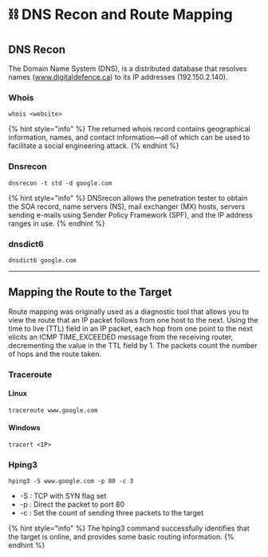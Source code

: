 # ⛓️ DNS Recon and Route Mapping

## DNS Recon

The Domain Name System (DNS), is a distributed database that resolves names (www.digitaldefence.ca) to its IP addresses (192.150.2.140).

### Whois

```
whois <website>
```

{% hint style="info" %}
The returned whois record contains geographical information, names, and contact information—all of which can be used to facilitate a social engineering attack.
{% endhint %}

### Dnsrecon

```
dnsrecon -t std -d google.com
```

{% hint style="info" %}
DNSrecon allows the penetration tester to obtain the SOA record, name servers (NS), mail exchanger (MX) hosts, servers sending e-mails using Sender Policy Framework (SPF), and the IP address ranges in use.
{% endhint %}

### dnsdict6

```
dnsdict6 google.com
```



***

## Mapping the Route to the Target

Route mapping was originally used as a diagnostic tool that allows you to view the route that an IP packet follows from one host to the next. Using the time to live (TTL) field in an IP packet, each hop from one point to the next elicits an ICMP TIME\_EXCEEDED message from the receiving router, decrementing the value in the TTL field by 1. The packets count the number of hops and the route taken.

### Traceroute

#### Linux

```
traceroute www.google.com
```

#### Windows

```
tracert <IP>
```

### Hping3

```
hping3 -S www.google.com -p 80 -c 3
```

* \-S : TCP with SYN flag set
* \-p : Direct the packet to port 80
* \-c : Set the count of sending three packets to the target

{% hint style="info" %}
The hping3 command successfully identifies that the target is online, and provides some basic routing information.
{% endhint %}

